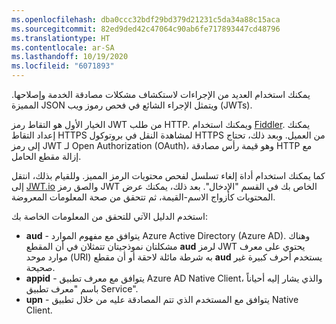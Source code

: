 ```yaml
---
ms.openlocfilehash: dba0ccc32bdf29bd379d21231c5da34a88c15aca
ms.sourcegitcommit: 82ed9ded42c47064c90ab6fe717893447cd48796
ms.translationtype: HT
ms.contentlocale: ar-SA
ms.lasthandoff: 10/19/2020
ms.locfileid: "6071893"
---
```

يمكنك استخدام العديد من الإجراءات لاستكشاف مشكلات مصادقة الخدمة وإصلاحها. ويتمثل الإجراء الشائع في فحص ‏‫رموز ويب JSON المميزة‬ (JWTs).

الخيار الأول هو التقاط رمز JWT من طلب HTTP. ويمكنك استخدام <a href="https://go.microsoft.com/fwlink/?linkid=2098190" target="_blank">Fiddler</a>. يمكنك إعداد التقاط HTTPS لمشاهدة النقل في بروتوكول HTTPS من العميل. وبعد ذلك، تحتاج إلى رمز JWT لـ Open Authorization ‏(OAuth)، وهو قيمة رأس مصادقة HTTP مع إزالة مقطع الحامل.

كما يمكنك استخدام أداة إلغاء تسلسل لفحص محتويات الرمز المميز. وللقيام بذلك، انتقل إلى <a href="https://go.microsoft.com/fwlink/?linkid=2098441" target="_blank">JWT.io</a> والصق رمز JWT الخاص بك في القسم "الإدخال". بعد ذلك، يمكنك عرض المحتويات كأزواج الاسم-القيمة، ثم تتحقق من صحة المعلومات المعروضة.

استخدم الدليل الآتي للتحقق من المعلومات الخاصة بك:

-   **aud** - يتوافق مع مفهوم الموارد Azure Active Directory (Azure AD). وهناك مشكلتان نموذجيتان تتمثلان في أن المقطع **aud** لرمز JWT يحتوي على معرف موارد موحد (URI) به شرطة مائلة لاحقة أو أن مقطع **aud** يستخدم أحرف كبيرة غير صحيحة.
-   **appid** - يتوافق مع معرف تطبيق Azure AD‏ Native Client، والذي يشار إليه أحياناً باسم "معرف تطبيق Service".
-   **upn** - يتوافق مع المستخدم الذي تتم المصادقة عليه من خلال تطبيق Native Client. 
